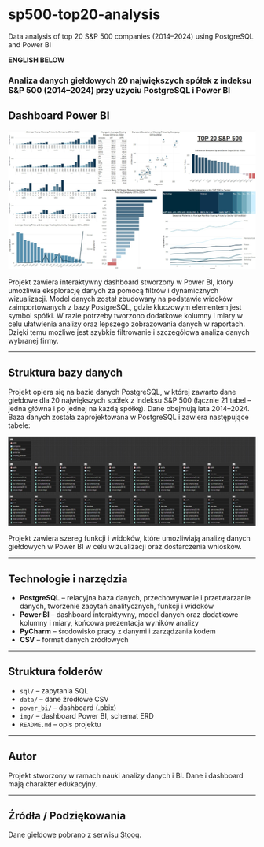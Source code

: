 # sp500-top20-analysis
Data analysis of top 20 S&P 500 companies (2014–2024) using PostgreSQL and Power BI

**ENGLISH BELOW**


### Analiza danych giełdowych 20 największych spółek z indeksu S&P 500 (2014–2024) przy użyciu PostgreSQL i Power BI

## Dashboard Power BI



![Dashboard Power BI](img/dashboard_top20_sp500.jpg)



Projekt zawiera interaktywny dashboard stworzony w Power BI, który umożliwia eksplorację danych za pomocą filtrów i dynamicznych wizualizacji. Model danych został zbudowany na podstawie widoków zaimportowanych z bazy PostgreSQL, gdzie kluczowym elementem jest symbol spółki. W razie potrzeby tworzono dodatkowe kolumny i miary w celu ułatwienia analizy oraz lepszego zobrazowania danych w raportach. Dzięki temu możliwe jest szybkie filtrowanie i szczegółowa analiza danych wybranej firmy.

---

## Struktura bazy danych

Projekt opiera się na bazie danych PostgreSQL, w której zawarto dane giełdowe dla 20 największych spółek z indeksu S&P 500 (łącznie 21 tabel – jedna główna i po jednej na każdą spółkę). 
Dane obejmują lata 2014–2024.
Baza danych została zaprojektowana w PostgreSQL i zawiera następujące tabele:

![ERD](img/ERD.jpg)





Projekt zawiera szereg funkcji i widoków, które umożliwiają analizę danych giełdowych w Power BI w celu wizualizacji oraz dostarczenia wniosków.

---

## Technologie i narzędzia

- **PostgreSQL** – relacyjna baza danych, przechowywanie i przetwarzanie danych, tworzenie zapytań analitycznych, funkcji i widoków  
- **Power BI** – dashboard interaktywny, model danych oraz dodatkowe kolumny i miary, końcowa prezentacja wyników analizy  
- **PyCharm** – środowisko pracy z danymi i zarządzania kodem   
- **CSV** – format danych źródłowych  

---

## Struktura folderów

- `sql/` – zapytania SQL  
- `data/` – dane źródłowe CSV
- `power_bi/` – dashboard (.pbix)
- `img/` – dashboard Power BI, schemat ERD
- `README.md` – opis projektu

---

## Autor

Projekt stworzony w ramach nauki analizy danych i BI. Dane i dashboard mają charakter edukacyjny.

---

## Źródła / Podziękowania

Dane giełdowe pobrano z serwisu [Stooq](https://stooq.pl/).



